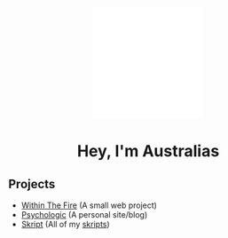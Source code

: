 <body align="left">
  <div align="center">
    <img src="logo.gif" alt="australias logo" width="200px" height="200px">
    <h1>Hey, I'm Australias</h1>
  </div>
  <div>
    <h2>Projects</h2>
    <ul>
      <li><a href="https://github.com/aaaustralias/within-the-fire">Within The Fire</a> (A small web project)</li>
      <li><a href="https://github.com/aaaustralias/psychologic">Psychologic</a> (A personal site/blog)</li>
      <li><a href="https://github.com/aaaustralias/skript">Skript</a> (All of my <a href="https://skripthub.net">skripts<a>)</li>
    </ul>
  </div>
</body>
